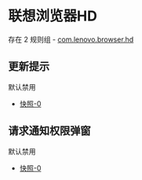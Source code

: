 # 联想浏览器HD

存在 2 规则组 - [com.lenovo.browser.hd](/src/apps/com.lenovo.browser.hd.ts)

## 更新提示

默认禁用

- [快照-0](https://i.gkd.li/i/13401982)

## 请求通知权限弹窗

默认禁用

- [快照-0](https://i.gkd.li/i/13401980)
